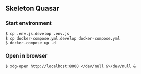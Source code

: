 ## Skeleton Quasar

### Start environment
```
$ cp .env.js.develop .env.js
$ cp docker-compose.yml.develop docker-compose.yml
$ docker-compose up -d
```

### Open in browser
```
$ xdg-open http://localhost:8000 </dev/null &>/dev/null &
```

